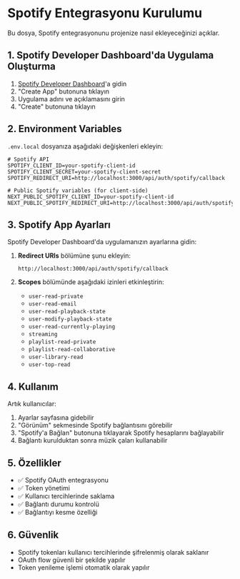 # Spotify Entegrasyonu Kurulumu

Bu dosya, Spotify entegrasyonunu projenize nasıl ekleyeceğinizi açıklar.

## 1. Spotify Developer Dashboard'da Uygulama Oluşturma

1. [Spotify Developer Dashboard](https://developer.spotify.com/dashboard)'a gidin
2. "Create App" butonuna tıklayın
3. Uygulama adını ve açıklamasını girin
4. "Create" butonuna tıklayın

## 2. Environment Variables

`.env.local` dosyanıza aşağıdaki değişkenleri ekleyin:

```env
# Spotify API
SPOTIFY_CLIENT_ID=your-spotify-client-id
SPOTIFY_CLIENT_SECRET=your-spotify-client-secret
SPOTIFY_REDIRECT_URI=http://localhost:3000/api/auth/spotify/callback

# Public Spotify variables (for client-side)
NEXT_PUBLIC_SPOTIFY_CLIENT_ID=your-spotify-client-id
NEXT_PUBLIC_SPOTIFY_REDIRECT_URI=http://localhost:3000/api/auth/spotify/callback
```

## 3. Spotify App Ayarları

Spotify Developer Dashboard'da uygulamanızın ayarlarına gidin:

1. **Redirect URIs** bölümüne şunu ekleyin:
   ```
   http://localhost:3000/api/auth/spotify/callback
   ```

2. **Scopes** bölümünde aşağıdaki izinleri etkinleştirin:
   - `user-read-private`
   - `user-read-email`
   - `user-read-playback-state`
   - `user-modify-playback-state`
   - `user-read-currently-playing`
   - `streaming`
   - `playlist-read-private`
   - `playlist-read-collaborative`
   - `user-library-read`
   - `user-top-read`

## 4. Kullanım

Artık kullanıcılar:

1. Ayarlar sayfasına gidebilir
2. "Görünüm" sekmesinde Spotify bağlantısını görebilir
3. "Spotify'a Bağlan" butonuna tıklayarak Spotify hesaplarını bağlayabilir
4. Bağlantı kurulduktan sonra müzik çaları kullanabilir

## 5. Özellikler

- ✅ Spotify OAuth entegrasyonu
- ✅ Token yönetimi
- ✅ Kullanıcı tercihlerinde saklama
- ✅ Bağlantı durumu kontrolü
- ✅ Bağlantıyı kesme özelliği

## 6. Güvenlik

- Spotify tokenları kullanıcı tercihlerinde şifrelenmiş olarak saklanır
- OAuth flow güvenli bir şekilde yapılır
- Token yenileme işlemi otomatik olarak yapılır

